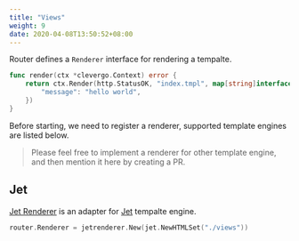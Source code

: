 ```yaml
---
title: "Views"
weight: 9
date: 2020-04-08T13:50:52+08:00
---
```


Router defines a `Renderer` interface for rendering a tempalte.

```go
func render(ctx *clevergo.Context) error {
    return ctx.Render(http.StatusOK, "index.tmpl", map[string]interface{}{
        "message": "hello world",
    })
}
```

Before starting, we need to register a renderer, supported template engines are listed below.

> Please feel free to implement a renderer for other template engine, and then mention it here by creating a PR.

## Jet

[Jet Renderer](https://github.com/clevergo/jetrenderer) is an adapter for [Jet](https://github.com/cloudykit/jet) tempalte engine.

```go
router.Renderer = jetrenderer.New(jet.NewHTMLSet("./views"))
```
